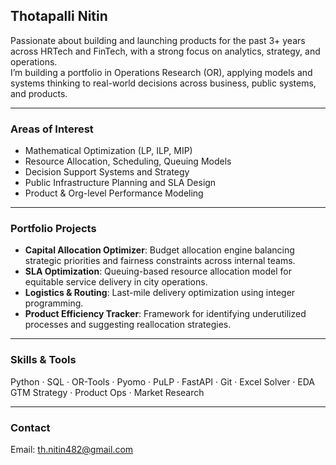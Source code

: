 ## Thotapalli Nitin

Passionate about building and launching products for the past 3+ years across HRTech and FinTech, with a strong focus on analytics, strategy, and operations.  
I’m building a portfolio in Operations Research (OR), applying models and systems thinking to real-world decisions across business, public systems, and products.


---

### Areas of Interest
- Mathematical Optimization (LP, ILP, MIP)
- Resource Allocation, Scheduling, Queuing Models
- Decision Support Systems and Strategy
- Public Infrastructure Planning and SLA Design
- Product & Org-level Performance Modeling

---

### Portfolio Projects
- **Capital Allocation Optimizer**: Budget allocation engine balancing strategic priorities and fairness constraints across internal teams.
- **SLA Optimization**: Queuing-based resource allocation model for equitable service delivery in city operations.
- **Logistics & Routing**: Last-mile delivery optimization using integer programming.
- **Product Efficiency Tracker**: Framework for identifying underutilized processes and suggesting reallocation strategies.

---

### Skills & Tools
Python · SQL · OR-Tools · Pyomo · PuLP · FastAPI · Git · Excel Solver · EDA  
GTM Strategy · Product Ops · Market Research

---

### Contact
Email: th.nitin482@gmail.com

